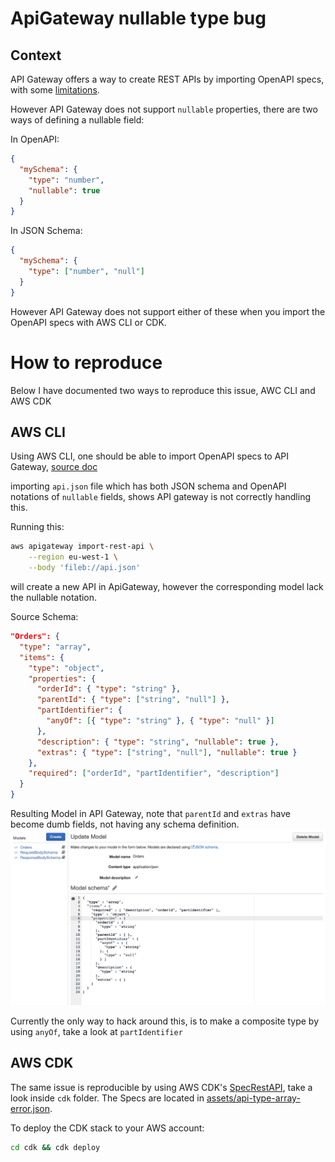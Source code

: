 # ApiGateway nullable type bug

## Context

API Gateway offers a way to create REST APIs by importing OpenAPI specs, with some [limitations](https://docs.aws.amazon.com/apigateway/latest/developerguide/api-gateway-known-issues.html#api-gateway-known-issues-rest-apis).

However API Gateway does not support `nullable` properties, there are two ways of defining a nullable field:

In OpenAPI:

```json
{
  "mySchema": {
    "type": "number",
    "nullable": true
  }
}
```

In JSON Schema:

```json
{
  "mySchema": {
    "type": ["number", "null"]
  }
}
```

However API Gateway does not support either of these when you import the OpenAPI specs with AWS CLI or CDK.

# How to reproduce 
Below I have documented two ways to reproduce this issue, AWC CLI and AWS CDK

## AWS CLI

Using AWS CLI, one should be able to import OpenAPI specs to API Gateway, [source doc](https://docs.aws.amazon.com/cli/latest/reference/apigateway/import-rest-api.html)

importing `api.json` file which has both JSON schema and OpenAPI notations of `nullable` fields, shows API gateway is not correctly handling this.

Running this:

```bash
aws apigateway import-rest-api \
    --region eu-west-1 \
    --body 'fileb://api.json'
```

will create a new API in ApiGateway, however the corresponding model lack the nullable notation.

Source Schema:

```json
"Orders": {
  "type": "array",
  "items": {
    "type": "object",
    "properties": {
      "orderId": { "type": "string" },
      "parentId": { "type": ["string", "null"] },
      "partIdentifier": {
        "anyOf": [{ "type": "string" }, { "type": "null" }]
      },
      "description": { "type": "string", "nullable": true },
      "extras": { "type": ["string", "null"], "nullable": true }
    },
    "required": ["orderId", "partIdentifier", "description"]
  }
}
```

Resulting Model in API Gateway, note that `parentId` and `extras` have become dumb fields, not having any schema definition.
![Alt text](assets/models_screenshot.png?raw=true "Title")

Currently the only way to hack around this, is to make a composite type by using `anyOf`, take a look at `partIdentifier`

## AWS CDK

The same issue is reproducible by using AWS CDK's [SpecRestAPI](https://docs.aws.amazon.com/cdk/api/v2/docs/aws-cdk-lib.aws_apigateway.SpecRestApi.html), take a look inside `cdk` folder.
The Specs are located in [assets/api-type-array-error.json](cdk/assets/api-type-array-error.json).

To deploy the CDK stack to your AWS account:

```bash
cd cdk && cdk deploy
```
